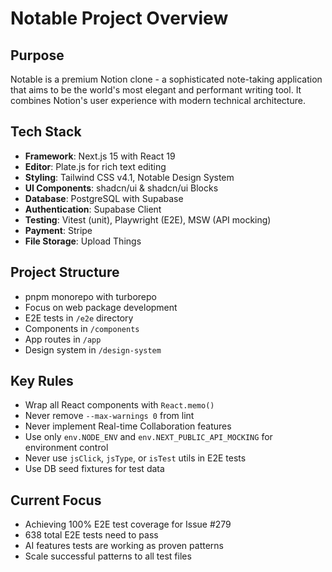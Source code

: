 # Notable Project Overview

## Purpose

Notable is a premium Notion clone - a sophisticated note-taking application that aims to be the world's most elegant and
performant writing tool. It combines Notion's user experience with modern technical architecture.

## Tech Stack

- **Framework**: Next.js 15 with React 19
- **Editor**: Plate.js for rich text editing
- **Styling**: Tailwind CSS v4.1, Notable Design System
- **UI Components**: shadcn/ui & shadcn/ui Blocks
- **Database**: PostgreSQL with Supabase
- **Authentication**: Supabase Client
- **Testing**: Vitest (unit), Playwright (E2E), MSW (API mocking)
- **Payment**: Stripe
- **File Storage**: Upload Things

## Project Structure

- pnpm monorepo with turborepo
- Focus on web package development
- E2E tests in `/e2e` directory
- Components in `/components`
- App routes in `/app`
- Design system in `/design-system`

## Key Rules

- Wrap all React components with `React.memo()`
- Never remove `--max-warnings 0` from lint
- Never implement Real-time Collaboration features
- Use only `env.NODE_ENV` and `env.NEXT_PUBLIC_API_MOCKING` for environment control
- Never use `jsClick`, `jsType`, or `isTest` utils in E2E tests
- Use DB seed fixtures for test data

## Current Focus

- Achieving 100% E2E test coverage for Issue #279
- 638 total E2E tests need to pass
- AI features tests are working as proven patterns
- Scale successful patterns to all test files
